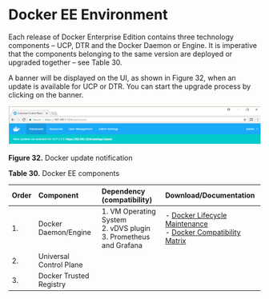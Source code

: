# Docker EE Environment

Each release of Docker Enterprise Edition contains three technology components – UCP, DTR and the Docker Daemon or Engine. It is imperative that the components belonging to the same version are deployed or upgraded together – see Table 30. 

A banner will be displayed on the UI, as shown in Figure 32, when an update is available for UCP or DTR. You can start the upgrade process by clicking on the banner.

 ![ "Docker update notification"][media-dockerupdate-png] 

**Figure 32.** Docker update notification

**Table 30.** Docker EE components

|Order|Component|Dependency (compatibility)|Download/Documentation|
|:----|:--------|:---------------------------|:---------------------|
|1.|Docker Daemon/Engine|1.  VM Operating System<br>2.  vDVS plugin<br>3.  Prometheus and Grafana|-   [Docker Lifecycle Maintenance](https://success.docker.com/Policies/Maintenance_Lifecycle)<br>-   [Docker Compatibility Matrix](https://success.docker.com/Policies/Compatibility_Matrix)|
|2.|Universal Control Plane|
|3.|Docker Trusted Registry|


[media-dockerupdate-png]:<../media/dockerupdate.png> "Figure 32. Docker update notification"

